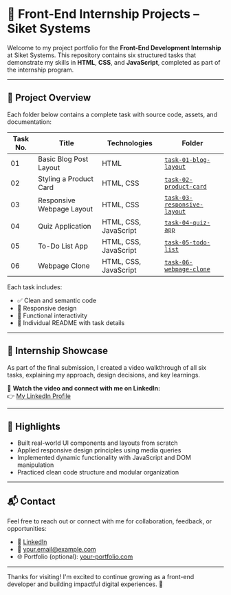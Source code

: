 # 🌟 Front-End Internship Projects – Siket Systems

Welcome to my project portfolio for the **Front-End Development Internship** at Siket Systems. This repository contains six structured tasks that demonstrate my skills in **HTML**, **CSS**, and **JavaScript**, completed as part of the internship program.

---

## 📁 Project Overview

Each folder below contains a complete task with source code, assets, and documentation:

| Task No. | Title | Technologies | Folder |
|---------|------------------------------|------------------------|-----------------------------|
| 01 | Basic Blog Post Layout | HTML | [`task-01-blog-layout`](./task-01-blog-layout) |
| 02 | Styling a Product Card | HTML, CSS | [`task-02-product-card`](./task-02-product-card) |
| 03 | Responsive Webpage Layout | HTML, CSS | [`task-03-responsive-layout`](./task-03-responsive-layout) |
| 04 | Quiz Application | HTML, CSS, JavaScript | [`task-04-quiz-app`](./task-04-quiz-app) |
| 05 | To-Do List App | HTML, CSS, JavaScript | [`task-05-todo-list`](./task-05-todo-list) |
| 06 | Webpage Clone | HTML, CSS, JavaScript | [`task-06-webpage-clone`](./task-06-webpage-clone) |

Each task includes:
- ✅ Clean and semantic code
- 📱 Responsive design
- 🎯 Functional interactivity
- 📄 Individual README with task details

---

## 🎥 Internship Showcase

As part of the final submission, I created a video walkthrough of all six tasks, explaining my approach, design decisions, and key learnings.

📌 **Watch the video and connect with me on LinkedIn:**  
👉 [My LinkedIn Profile](https://www.linkedin.com/in/your-profile)

---

## 🚀 Highlights

- Built real-world UI components and layouts from scratch
- Applied responsive design principles using media queries
- Implemented dynamic functionality with JavaScript and DOM manipulation
- Practiced clean code structure and modular organization

---

## 📬 Contact

Feel free to reach out or connect with me for collaboration, feedback, or opportunities:

- 💼 [LinkedIn](https://www.linkedin.com/in/your-profile)
- 📧 your.email@example.com
- 🌐 Portfolio (optional): [your-portfolio.com](https://your-portfolio.com)

---

Thanks for visiting! I'm excited to continue growing as a front-end developer and building impactful digital experiences. 🚀
